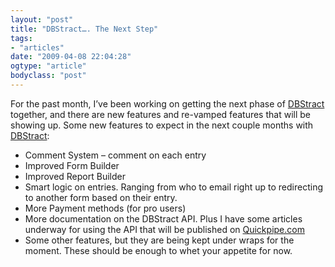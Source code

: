 ```yaml
---
layout: "post"
title: "DBStract…. The Next Step"
tags: 
- "articles"
date: "2009-04-08 22:04:28"
ogtype: "article"
bodyclass: "post"
---
```


For the past month, I’ve been working on getting the next phase of [DBStract](http://www.dbstract.com) together, and there are new features and re-vamped features that will be showing up. Some new features to expect in the next couple months with [DBStract](http://www.dbstract.com):

- Comment System – comment on each entry
- Improved Form Builder
- Improved Report Builder
- Smart logic on entries. Ranging from who to email right up to redirecting to another form based on their entry.
- More Payment methods (for pro users)
- More documentation on the DBStract API. Plus I have some articles underway for using the API that will be published on [Quickpipe.com](http://www.quickpipe.com)
- Some other features, but they are being kept under wraps for the moment. These should be enough to whet your appetite for now.